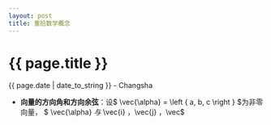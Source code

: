 ```yaml
---
layout: post
title: 重拾数学概念
---
```


{{ page.title }}
================

<p class="meta">{{ page.date | date_to_string }} - Changsha</p>

+ **向量的方向角和方向余弦**：设$ \vec{\alpha} = \left \{ a, b, c \right \} $为非零向量， $ \vec{\alpha} $与$ \vec{i} ，\vec{j} ，\vec$